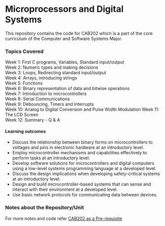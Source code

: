 # Microprocessors and Digital Systems
This repository contains the code for CAB202 which is a part of the core curriculum of the Computer and Software Systems Major. 

### Topics Covered 
Week 1: First C programs, Variables, Standard input/output  
Week 2: Numeric types and making decisions  
Week 3: Loops, Redirecting standard input/output  
Week 4: Arrays, introducing strings  
Week 5: Functions  
Week 6: Binary representation of data and bitwise operations  
Week 7: Introduction to microcontrollers  
Week 8: Serial Communications  
Week 9: Debouncing, Timers and Interrupts  
Week 10: Analog to Digital Conversion and Pulse Width Modulation
Week 11: The LCD Screen  
Week 12: Summary - Q & A  

#### Learning outcomes
-   Discuss the relationship between binary forms on microcontrollers to voltages and pins in electronic hardware at an introductory level.
-   Employ microcontroller mechanisms and capabilities effectively to perform tasks at an introductory level.
-   Develop software solutions for microcontrollers and digital computers using a low-level systems programming language at a developed level.
-   Discuss the design implications when developing safety-critical systems at an introductory level.
-   Design and build microcontroller-based systems that can sense and interact with their environment at a developed level.
-   Use basic network protocols for communicating data between devices.


### Notes about the Repository/Unit
For more notes and code refer [CAB202 as a Pre-requisite](https://github.com/DonMMK/Embedded-Systems-EGH456/tree/main/PreRequisite/CAB202)

